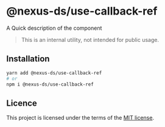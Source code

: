 # @nexus-ds/use-callback-ref

A Quick description of the component

> This is an internal utility, not intended for public usage.

## Installation

```sh
yarn add @nexus-ds/use-callback-ref
# or
npm i @nexus-ds/use-callback-ref
```



## Licence

This project is licensed under the terms of the
[MIT license](https://github.com/NexusDesignSystem/nexus-ds/blob/main/LICENSE).
